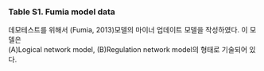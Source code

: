 ### Table S1. Fumia model data
데모테스트를 위해서 (Fumia, 2013)모델의 마이너 업데이트 모델을 작성하였다. 이 모델은  
(A)Logical network model, (B)Regulation network model의 형태로 기술되어 있다. 
